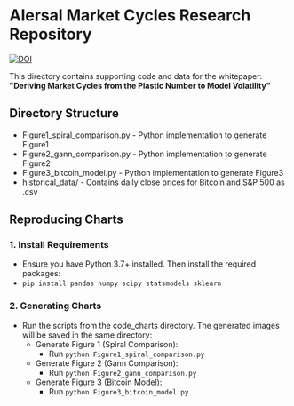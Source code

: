 # Alersal Market Cycles Research Repository
[![DOI](https://zenodo.org/badge/DOI/10.5281/zenodo.16730905.svg)](https://doi.org/10.5281/zenodo.16730905)

This directory contains supporting code and data for the whitepaper:  
**"Deriving Market Cycles from the Plastic Number to Model Volatility"**

## Directory Structure
- Figure1_spiral_comparison.py - Python implementation to generate Figure1
- Figure2_gann_comparison.py   - Python implementation to generate Figure2
- Figure3_bitcoin_model.py     - Python implementation to generate Figure3
- historical_data/             - Contains daily close prices for Bitcoin and S&P 500 as .csv

## Reproducing Charts
### 1. Install Requirements
   - Ensure you have Python 3.7+ installed. Then install the required packages:
   - `pip install pandas numpy scipy statsmodels sklearn`

### 2. Generating Charts 
- Run the scripts from the code_charts directory. The generated images will be saved in the same directory:
   - Generate Figure 1 (Spiral Comparison):
      - Run `python Figure1_spiral_comparison.py`
   - Generate Figure 2 (Gann Comparison):
      - Run `python Figure2_gann_comparison.py`
   - Generate Figure 3 (Bitcoin Model):
      - Run `python Figure3_bitcoin_model.py`
